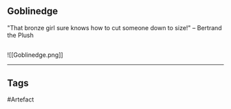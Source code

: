## Goblinedge
"That bronze girl sure knows how to cut someone down to size!"
– Bertrand the Plush
## 
![[Goblinedge.png]]

---
## Tags
#Artefact